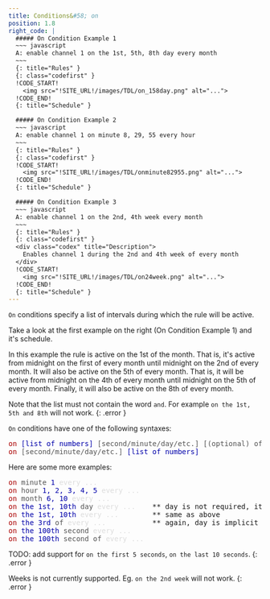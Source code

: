 ```yaml
---
title: Conditions&#58; on
position: 1.8
right_code: |
  ##### On Condition Example 1
  ~~~ javascript 
  A: enable channel 1 on the 1st, 5th, 8th day every month
  ~~~
  {: title="Rules" }
  {: class="codefirst" }
  !CODE_START!
    <img src="!SITE_URL!/images/TDL/on_158day.png" alt="...">
  !CODE_END!
  {: title="Schedule" }

  ##### On Condition Example 2
  ~~~ javascript 
  A: enable channel 1 on minute 8, 29, 55 every hour
  ~~~
  {: title="Rules" }
  {: class="codefirst" }
  !CODE_START!
    <img src="!SITE_URL!/images/TDL/onminute82955.png" alt="...">
  !CODE_END!
  {: title="Schedule" }

  ##### On Condition Example 3
  ~~~ javascript 
  A: enable channel 1 on the 2nd, 4th week every month
  ~~~
  {: title="Rules" }
  {: class="codefirst" }
  <div class="codex" title="Description">
    Enables channel 1 during the 2nd and 4th week of every month
  </div>
  !CODE_START!
    <img src="!SITE_URL!/images/TDL/on24week.png" alt="...">
  !CODE_END!
  {: title="Schedule" }
---
```

`On` conditions specify a list of intervals during which the rule will be active.

Take a look at the first example on the right (On Condition Example 1) and it's schedule.

In this example the rule is active on the 1st of the month.  That is, it's active from 
midnight on the first of every month until midnight on the 2nd of every month.  It will 
also be active on the 5th of every month.  That is, it will be active from midnight on 
the 4th of every month until midnight on the 5th of every month.  Finally, it will also 
be active on the 8th of every month.

Note that the list must not contain the word `and`.  For 
example `on the 1st, 5th and 8th` will not work.
{: .error }

`On` conditions have one of the following syntaxes:
<pre>
<span style="color: #aa0000;">on</span> <span style="color: #0000aa;">[list of numbers]</span> <span style="color: #555555;">[second/minute/day/etc.] [(optional) of]</span>
<span style="color: #aa0000;">on</span> <span style="color: #555555;">[second/minute/day/etc.]</span> <span style="color: #0000aa;">[list of numbers]</span> 
</pre>

Here are some more examples:

<pre>
<span style="color: #aa0000;">on</span> <span style="color: #555555;">minute</span> <span style="color: #0000aa;">1</span> <span style="color: #dddddd;">every ...</span>
<span style="color: #aa0000;">on</span> <span style="color: #555555;">hour</span> <span style="color: #0000aa;">1, 2, 3, 4, 5</span> <span style="color: #dddddd;">every ...</span>
<span style="color: #aa0000;">on</span> <span style="color: #555555;">month</span> <span style="color: #0000aa;">6, 10</span> <span style="color: #dddddd;">every ... </span>
<span style="color: #aa0000;">on</span> <span style="color: #0000aa;">the 1st, 10th</span> <span style="color: #555555;">day</span> <span style="color: #dddddd;">every ...</span>    ** day is not required, it's implicit here
<span style="color: #aa0000;">on</span> <span style="color: #0000aa;">the 1st, 10th</span><span style="color: #555555;"></span> <span style="color: #dddddd;">every ... </span>       ** same as above
<span style="color: #aa0000;">on</span> <span style="color: #0000aa;">the 3rd</span> <span style="color: #555555;">of</span> <span style="color: #dddddd;">every ...</span>           ** again, day is implicit so we don't need it
<span style="color: #aa0000;">on</span> <span style="color: #0000aa;">the 100th</span> <span style="color: #555555;">second</span> <span style="color: #dddddd;">every ...</span>
<span style="color: #aa0000;">on</span> <span style="color: #0000aa;">the 100th</span> <span style="color: #555555;">second of</span> <span style="color: #dddddd;">every ...</span>
</pre>

TODO: add support for `on the first 5 seconds`, `on the last 10 seconds`.
{: .error }

Weeks is not currently supported.  Eg. `on the 2nd week` will not work.
{: .error }